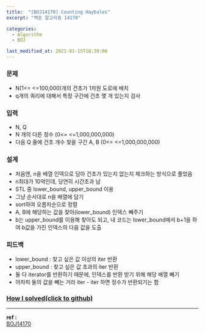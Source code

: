 ```yaml
---
title:  "[BOJ14170] Counting Haybales"
excerpt: "백준 알고리즘 14170"

categories:
  - Algorithm
  - BOJ

last_modified_at: 2021-01-15T18:30:00
---
```


### 문제
- N(1<= <=100,000)개의 건초가 1차원 도로에 배치
- q개의 쿼리에 대해서 특정 구간에 건초 몇 개 있는지 검사

### 입력
- N, Q
- N 개의 다른 정수 (0<= <=1,000,000,000)
- 다음 Q 줄에 건초 개수 찾을 구간 A, B (0<= <=1,000,000,000)

### 설계
- 처음엔, n을 배열 인덱으로 담아 건초가 있는지 없는지 체크하는 방식으로 풀었음
- n최대가 10억인데, 당연히 시간초과 남
- STL 중 lower_bound, upper_bound 이용
- 그냥 순서대로 n을 배열에 담기
- sort하여 오름차순으로 정렬
- A, B에 해당하는 값을 찾아(lower_bound) 인덱스 빼주기
- b는 upper_bound를 이용해 찾아도 되고, 내 코드는 lower_bound에서 b+1을 하여 b값을 가진 인덱스의 다음 값을 도출

### 피드백
- lower_bound : 찾고 싶은 값 이상의 iter 반환
- upper_bound : 찾고 싶은 값 초과의 iter 반환
- 둘 다 iterator를 반환하기 때문에, 인덱스를 반환 받기 위해 해당 배열 빼기
- 어차피 둘의 값을 빼는 거라 iter - iter 하면 정수가 반환되기는 함


### [How I solved(click to github)](https://github.com/mindflip/Algorithm_BOJ/blob/master/boj14170.cpp)

----
**ref :**  
[BOJ14170](https://www.acmicpc.net/problem/14170)
